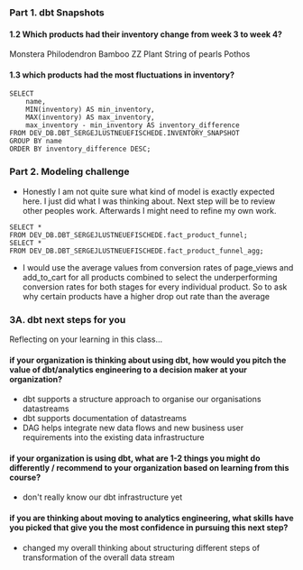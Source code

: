 ### Part 1. dbt Snapshots
#### 1.2 Which products had their inventory change from week 3 to week 4? 
Monstera
Philodendron
Bamboo
ZZ Plant
String of pearls
Pothos

#### 1.3 which products had the most fluctuations in inventory?
```
SELECT 
    name,
    MIN(inventory) AS min_inventory, 
    MAX(inventory) AS max_inventory,
    max_inventory - min_inventory AS inventory_difference
FROM DEV_DB.DBT_SERGEJLUSTNEUEFISCHEDE.INVENTORY_SNAPSHOT
GROUP BY name
ORDER BY inventory_difference DESC;
```

### Part 2. Modeling challenge
- Honestly I am not quite sure what kind of model is exactly expected here. I just did what I was thinking about. Next step will be to review other peoples work.
Afterwards I might need to refine my own work.
```
SELECT *
FROM DEV_DB.DBT_SERGEJLUSTNEUEFISCHEDE.fact_product_funnel;
SELECT *
FROM DEV_DB.DBT_SERGEJLUSTNEUEFISCHEDE.fact_product_funnel_agg;
```
- I would use the average values from conversion rates of page_views and add_to_cart for all products combined 
to select the underperforming conversion rates for both stages for every individual product. 
So to ask why certain products have a higher drop out rate than the average

### 3A. dbt next steps for you 
Reflecting on your learning in this class...

#### if your organization is thinking about using dbt, how would you pitch the value of dbt/analytics engineering to a decision maker at your organization?
- dbt supports a structure approach to organise our organisations datastreams
- dbt supports documentation of datastreams
- DAG helps integrate new data flows and new business user requirements into the existing data infrastructure

#### if your organization is using dbt, what are 1-2 things you might do differently / recommend to your organization based on learning from this course?
- don't really know our dbt infrastructure yet

#### if you are thinking about moving to analytics engineering, what skills have you picked that give you the most confidence in pursuing this next step?
- changed my overall thinking about structuring different steps of transformation of the overall data stream
